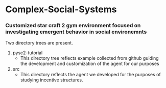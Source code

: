 # Complex-Social-Systems

### Customized star craft 2 gym environment focused on investigating emergent behavior in social environemnts

Two directory trees are present.
1. pysc2-tutorial
    - This directory tree reflects example collected from github guiding the development and customization of the agent for our purposes
2. src
    - This directory reflects the agent we developed for the purposes of studying incentive structures.